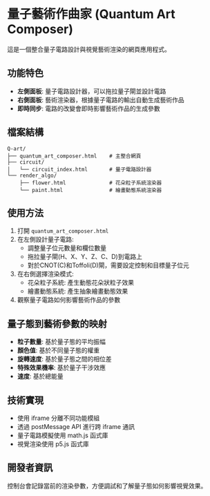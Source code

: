 # 量子藝術作曲家 (Quantum Art Composer)

這是一個整合量子電路設計與視覺藝術渲染的網頁應用程式。

## 功能特色

- **左側面板**: 量子電路設計器，可以拖拉量子閘並設計電路
- **右側面板**: 藝術渲染器，根據量子電路的輸出自動生成藝術作品
- **即時同步**: 電路的改變會即時影響藝術作品的生成參數

## 檔案結構

```
Q-art/
├── quantum_art_composer.html    # 主整合網頁
├── circuit/
│   └── circuit_index.html       # 量子電路設計器
└── render_algo/
    ├── flower.html              # 花朵粒子系統渲染器
    └── paint.html               # 繪畫動態系統渲染器
```

## 使用方法

1. 打開 `quantum_art_composer.html`
2. 在左側設計量子電路:
   - 調整量子位元數量和欄位數量
   - 拖拉量子閘(H、X、Y、Z、C、D)到電路上
   - 對於CNOT(C)和Toffoli(D)閘，需要設定控制和目標量子位元
3. 在右側選擇渲染模式:
   - 花朵粒子系統: 產生動態花朵狀粒子效果
   - 繪畫動態系統: 產生抽象繪畫動態效果
4. 觀察量子電路如何影響藝術作品的參數

## 量子態到藝術參數的映射

- **粒子數量**: 基於量子態的平均振幅
- **顏色值**: 基於不同量子態的權重
- **旋轉速度**: 基於量子態之間的相位差
- **特殊效果機率**: 基於量子干涉效應
- **速度**: 基於總能量

## 技術實現

- 使用 iframe 分離不同功能模組
- 透過 postMessage API 進行跨 iframe 通訊
- 量子電路模擬使用 math.js 函式庫
- 視覺渲染使用 p5.js 函式庫

## 開發者資訊

控制台會記錄當前的渲染參數，方便調試和了解量子態如何影響視覺效果。 